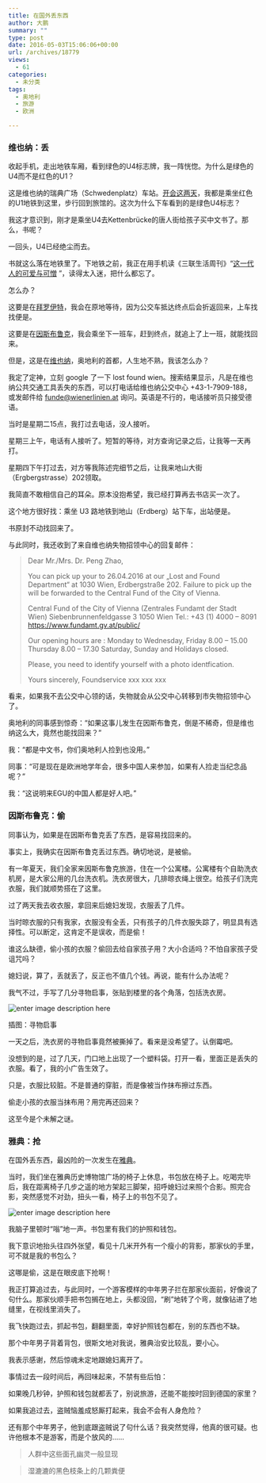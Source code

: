 ```yaml
---
title: 在国外丢东西
author: 大鹏
summary: ""
type: post
date: 2016-05-03T15:06:06+00:00
url: /archives/18779
views:
  - 61
categories:
  - 未分类
tags:
  - 奥地利
  - 旅游
  - 欧洲

---
```

### 维也纳：丢

收起手机，走出地铁车厢，看到绿色的U4标志牌，我一阵恍惚。为什么是绿色的U4而不是红色的U1？

这是维也纳的瑞典广场（Schwedenplatz）车站。[开会这两天][1]，我都是乘坐红色的U1地铁到这里，步行回到旅馆的。这次为什么下车看到的是绿色U4标志？

我这才意识到，刚才是乘坐U4去Kettenbrücke的唐人街给孩子买中文书了。那么，书呢？

一回头，U4已经绝尘而去。

书就这么落在地铁里了。下地铁之前，我正在用手机读《三联生活周刊》“[这一代人的可爱与可憎][2] ”，读得太入迷，把什么都忘了。

怎么办？

这要是在[拜罗伊特][3]，我会在原地等待，因为公交车抵达终点后会折返回来，上车找找便是。

这要是在[因斯布鲁克][4]，我会乘坐下一班车，赶到终点，就追上了上一班，就能找回来。

但是，这是在[维也纳][5]，奥地利的首都，人生地不熟，我该怎么办？

我定了定神，立刻 google 了一下 lost found wien。搜索结果显示，凡是在维也纳公共交通工具丢失的东西，可以打电话给维也纳公交中心 +43-1-7909-188，或发邮件给 funde@wienerlinien.at 询问。英语是不行的，电话接听员只接受德语。

当时是星期二15点，我打过去电话，没人接听。

星期三上午，电话有人接听了。短暂的等待，对方查询记录之后，让我等一天再打。

星期四下午打过去，对方等我陈述完细节之后，让我来地山大街（Ergbergstrasse）202领取。

我简直不敢相信自己的耳朵。原本没抱希望，我已经打算再去书店买一次了。

这个地方很好找：乘坐 U3 路地铁到地山（Erdberg）站下车，出站便是。

书原封不动找回来了。

与此同时，我还收到了来自维也纳失物招领中心的回复邮件：

> Dear Mr./Mrs. Dr. Peng Zhao,
> 
> You can pick up your to 26.04.2016 at our „Lost and Found Department“ at 1030 Wien, Erdbergstraße 202. Failure to pick up the will be forwarded to the Central Fund of the City of Vienna.
> 
> Central Fund of the City of Vienna (Zentrales Fundamt der Stadt Wien) Siebenbrunnenfeldgasse 3 1050 Wien Tel.: +43 (1) 4000 – 8091 https://www.fundamt.gv.at/public/
> 
> Our opening hours are : Monday to Wednesday, Friday 8.00 – 15.00 Thursday 8.00 – 17.30 Saturday, Sunday and Holidays closed.
> 
> Please, you need to identify yourself with a photo identfication.
> 
> Yours sincerely, Foundservice xxx xxx xxx

看来，如果我不去公交中心领的话，失物就会从公交中心转移到市失物招领中心了。

奥地利的同事感到惊奇：“如果这事儿发生在因斯布鲁克，倒是不稀奇，但是维也纳这么大，竟然也能找回来？”

我：“都是中文书，你们奥地利人捡到也没用。”

同事：“可是现在是欧洲地学年会，很多中国人来参加，如果有人捡走当纪念品呢？”

我：“这说明来EGU的中国人都是好人吧。”

### 因斯布鲁克：偷

同事认为，如果是在因斯布鲁克丢了东西，是容易找回来的。

事实上，我确实在因斯布鲁克丢过东西。确切地说，是被偷。

有一年夏天，我们全家来因斯布鲁克旅游，住在一个公寓楼。公寓楼有个自助洗衣机房，是大家公用的几台洗衣机。洗衣房很大，几排晾衣绳上很空。给孩子们洗完衣服，我们就顺势搭在了这里。

过了两天我去收衣服，拿回来后媳妇发现，衣服丢了几件。

当时晾衣服的只有我家，衣服没有全丢，只有孩子的几件衣服失踪了，明显具有选择性。可以断定，这肯定不是误收，而是偷！

谁这么缺德，偷小孩的衣服？偷回去给自家孩子用？大小合适吗？不怕自家孩子受诅咒吗？

媳妇说，算了，丢就丢了，反正也不值几个钱。再说，能有什么办法呢？

我气不过，手写了几分寻物启事，张贴到楼里的各个角落，包括洗衣房。

![enter image description here][6]

插图：寻物启事

一天之后，洗衣房的寻物启事竟然被撕掉了。看来是没希望了。认倒霉吧。

没想到的是，过了几天，门口地上出现了一个塑料袋。打开一看，里面正是丢失的衣服。看了，我的小广告生效了。

只是，衣服比较脏。不是普通的穿脏，而是像被当作抹布擦过东西。

偷走小孩的衣服当抹布用？用完再还回来？

这至今是个未解之谜。

### 雅典：抢

在国外丢东西，最凶险的一次发生在[雅典][7]。

当时，我们坐在雅典历史博物馆广场的椅子上休息，书包放在椅子上。吃喝完毕后，我在距离椅子几步之遥的地方架起三脚架，招呼媳妇过来照个合影。照完合影，突然感觉不对劲，扭头一看，椅子上的书包不见了。

![enter image description here][8]

我脑子里顿时“嗡”地一声。书包里有我们的护照和钱包。

我下意识地抬头往四外张望，看见十几米开外有一个瘦小的背影，那家伙的手里，可不就是我的书包么？

这哪是偷，这是在眼皮底下抢啊！

我正打算追过去，与此同时，一个游客模样的中年男子拦在那家伙面前，好像说了句什么。那家伙顺手把书包搁在地上，头都没回，“刷”地转了个弯，就像钻进了地缝里，在视线里消失了。

我飞快跑过去，抓起书包，翻翻里面，幸好护照钱包都在，别的东西也不缺。

那个中年男子背着背包，很斯文地对我说，雅典治安比较乱，要小心。

我表示感谢，然后惊魂未定地跟媳妇离开了。

事情过去一段时间后，再回味起来，不禁有些后怕：

如果晚几秒钟，护照和钱包就都丢了，别说旅游，还能不能按时回到德国的家里？

如果我追过去，盗贼恼羞成怒厮打起来，我会不会有人身危险？

还有那个中年男子，他到底跟盗贼说了句什么话？我突然觉得，他真的很可疑。也许他根本不是游客，而是个放风的……

> 人群中这些面孔幽灵一般显现
    
> 湿漉漉的黑色枝条上的几颗粪便

 [1]: http://dapengde.com/archives/17969
 [2]: http://mp.weixin.qq.com/s?__biz=MTc5MTU3NTYyMQ==&mid=2650605682&idx=1&sn=12ceacf0679ceb32fe423ec6825899b3&scene=4#wechat_redirect
 [3]: http://dapengde.com/archives/12996
 [4]: http://dapengde.com/archives/17566
 [5]: http://dapengde.com/archives/12998
 [6]: http://dapengde.com/wp-content/uploads/2016/05/2016-05-03_lost.jpg
 [7]: http://dapengde.com/archives/13128
 [8]: http://www.gtp.gr/MGfiles/travel/image31730%5B7573%5D.jpg
